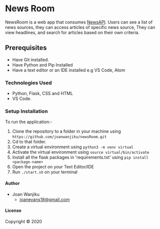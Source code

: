 # News Room
NewsRoom is a web app that consumes [NewsAPI](https://newsapi.org/docs/get-started). Users can see a list of news sources, they can access articles of specific news source, They can view headlines, and search for articles based on their own criteria.

## Prerequisites
- Have Git installed.
- Have Python and Pip Installed
- Have a text editor or an IDE installed e.g VS Code, Atom
### Technologies Used
- Python, Flask, CSS and HTML
- VS Code.
### Setup Installation
To run the application:-
1. Clone the repository to a folder in your machine using `https://github.com/joanwanjiku/newsRoom.git`
2. Cd to that folder.
3. Create a virtual environment using `python3 -m venv virtual`
4. Activate the virtual environment using `source virtual/bin/activate`
5. Install all the flask packages in 'requirements.txt' using `pip install <package-name>`
3. Open the project on your Text Editor/IDE
4. Run `./start.sh` on your terminal


#### Author
- Joan Wanjiku
    - joanevans18@gmail.com
#### License
Copyright &copy; 2020